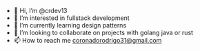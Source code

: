 - 👋 Hi, I’m @crdev13
- 👀 I’m interested in fullstack development
- 🌱 I’m currently learning design patterns
- 💞️ I’m looking to collaborate on projects with golang java or rust
- 📫 How to reach me coronadorodrigo31@gmail.com

<!---
crdev13/crdev13 is a ✨ special ✨ repository because its `README.md` (this file) appears on your GitHub profile.
You can click the Preview link to take a look at your changes.
--->
